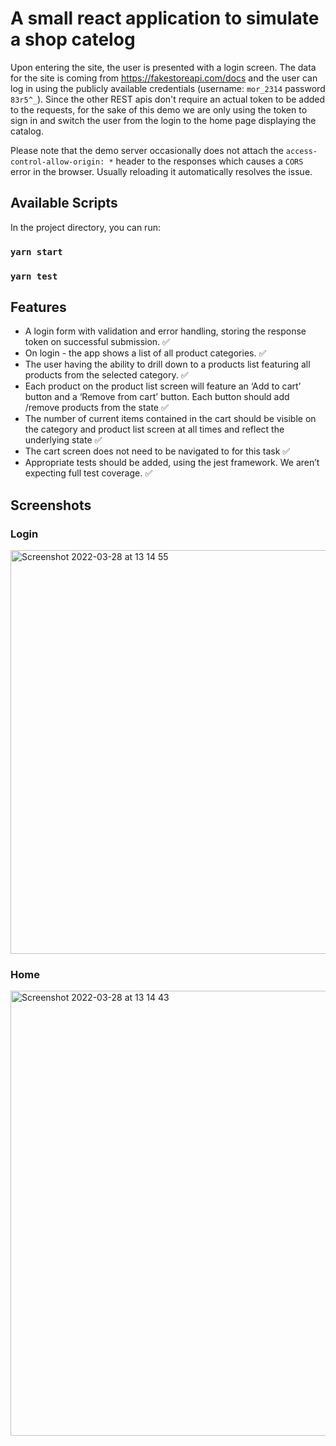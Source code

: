 # A small react application to simulate a shop catelog

Upon entering the site, the user is presented with a login screen. The data for the site is coming from https://fakestoreapi.com/docs and the user can log in using the publicly available credentials (username: `mor_2314` password `83r5^_`). Since the other REST apis don't require an actual token to be added to the requests, for the sake of this demo we are only using the token to sign in and switch the user from the login to the home page displaying the catalog.

Please note that the demo server occasionally does not attach the `access-control-allow-origin: *` header to the responses which causes a `CORS` error in the browser. Usually reloading it automatically resolves the issue.

## Available Scripts

In the project directory, you can run:

### `yarn start`
### `yarn test`

## Features

- A login form with validation and error handling, storing the response token on successful submission. ✅
- On login - the app shows a list of all product categories. ✅
- The user having the ability to drill down to a products list featuring all products from the selected category. ✅
- Each product on the product list screen will feature an ‘Add to cart’ button and a ‘Remove from cart’ button. Each button should add /remove products from the state ✅
- The number of current items contained in the cart should be visible on the category and product list screen at all times and reflect the underlying state ✅
- The cart screen does not need to be navigated to for this task ✅
- Appropriate tests should be added, using the jest framework. We aren’t expecting full test coverage. ✅

## Screenshots

### Login
<img width="646" alt="Screenshot 2022-03-28 at 13 14 55" src="https://user-images.githubusercontent.com/1178216/160395780-fba90542-426c-42a1-96fe-7d064790936d.png">

### Home

<img width="712" alt="Screenshot 2022-03-28 at 13 14 43" src="https://user-images.githubusercontent.com/1178216/160395856-96786623-189b-4573-a5c6-b6c409848762.png">
